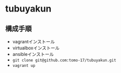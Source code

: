 # tubuyakun

## 構成手順
* vagrantインストール
* virtualboxインストール
* ansibleインストール
* `git clone git@github.com:tomo-17/tubuyakun.git` 
* `vagrant up`
